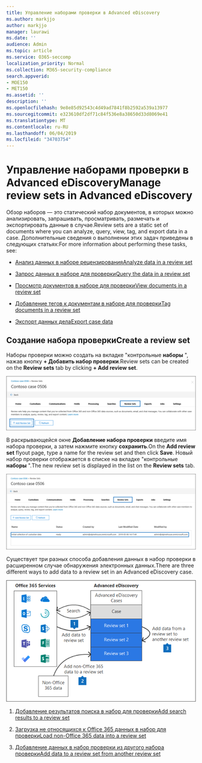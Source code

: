 ```yaml
---
title: Управление наборами проверки в Advanced eDiscovery
ms.author: markjjo
author: markjjo
manager: laurawi
ms.date: ''
audience: Admin
ms.topic: article
ms.service: O365-seccomp
localization_priority: Normal
ms.collection: M365-security-compliance
search.appverid:
- MOE150
- MET150
ms.assetid: ''
description: ''
ms.openlocfilehash: 9e8e85d92543c4d49ad7841f8b2592a539a13977
ms.sourcegitcommit: e323610df2df71c84f536e8a38650d33d8069e41
ms.translationtype: MT
ms.contentlocale: ru-RU
ms.lasthandoff: 06/04/2019
ms.locfileid: "34703754"
---
```

# <a name="manage-review-sets-in-advanced-ediscovery"></a><span data-ttu-id="b18b8-102">Управление наборами проверки в Advanced eDiscovery</span><span class="sxs-lookup"><span data-stu-id="b18b8-102">Manage review sets in Advanced eDiscovery</span></span>

<span data-ttu-id="b18b8-103">Обзор наборов — это статический набор документов, в которых можно анализировать, запрашивать, просматривать, размечать и экспортировать данные в случае.</span><span class="sxs-lookup"><span data-stu-id="b18b8-103">Review sets are a static set of documents where you can analyze, query, view, tag, and export data in a case.</span></span> <span data-ttu-id="b18b8-104">Дополнительные сведения о выполнении этих задач приведены в следующих статьях:</span><span class="sxs-lookup"><span data-stu-id="b18b8-104">For more information about performing these tasks, see:</span></span>

- [<span data-ttu-id="b18b8-105">Анализ данных в наборе рецензирования</span><span class="sxs-lookup"><span data-stu-id="b18b8-105">Analyze data in a review set</span></span>](analyzing-data-in-review-set.md)

- [<span data-ttu-id="b18b8-106">Запрос данных в наборе для проверки</span><span class="sxs-lookup"><span data-stu-id="b18b8-106">Query the data in a review set</span></span>](review-set-search.md)

- [<span data-ttu-id="b18b8-107">Просмотр документов в наборе для проверки</span><span class="sxs-lookup"><span data-stu-id="b18b8-107">View documents in a review set</span></span>](view-documents-in-review-set.md)

- [<span data-ttu-id="b18b8-108">Добавление тегов к документам в наборе для проверки</span><span class="sxs-lookup"><span data-stu-id="b18b8-108">Tag documents in a review set</span></span>](tagging-documents.md)

- [<span data-ttu-id="b18b8-109">Экспорт данных дела</span><span class="sxs-lookup"><span data-stu-id="b18b8-109">Export case data</span></span>](exporting-data-ediscover20.md)

## <a name="create-a-review-set"></a><span data-ttu-id="b18b8-110">Создание набора проверки</span><span class="sxs-lookup"><span data-stu-id="b18b8-110">Create a review set</span></span>

<span data-ttu-id="b18b8-111">Наборы проверки можно создать на вкладке "контрольные **наборы** ", нажав кнопку **+ Добавить набор проверки**.</span><span class="sxs-lookup"><span data-stu-id="b18b8-111">Review sets can be created on the **Review sets** tab by clicking **+ Add review set**.</span></span>

![Добавление набора проверок](../media/f45c51d9-585d-47d1-b7fb-0288715e0b6a.png)

<span data-ttu-id="b18b8-113">В раскрывающейся окне **Добавление набора проверки** введите имя набора проверки, а затем нажмите кнопку **сохранить**.</span><span class="sxs-lookup"><span data-stu-id="b18b8-113">On the **Add review set** flyout page, type a name for the review set and then click **Save**.</span></span> <span data-ttu-id="b18b8-114">Новый набор проверки отображается в списке на вкладке "контрольные **наборы** ".</span><span class="sxs-lookup"><span data-stu-id="b18b8-114">The new review set is displayed in the list on the **Review sets** tab.</span></span>

![Новый набор проверок, указанный на вкладке "набор проверки"](../media/AeDnewreviewset.png)

<span data-ttu-id="b18b8-116">Существует три разных способа добавления данных в набор проверки в расширенном случае обнаружения электронных данных.</span><span class="sxs-lookup"><span data-stu-id="b18b8-116">There are three different ways to add data to a review set in an Advanced eDiscovery case.</span></span>

![Три способа добавления к наборам рецензирования](../media/1f1f4efd-c03b-4255-bc3d-df358e56549c.png)

1. [<span data-ttu-id="b18b8-118">Добавление результатов поиска в набор для проверки</span><span class="sxs-lookup"><span data-stu-id="b18b8-118">Add search results to a review set</span></span>](add-data-to-review-set.md)

2. [<span data-ttu-id="b18b8-119">Загрузка не относящихся к Office 365 данных в набор для проверки</span><span class="sxs-lookup"><span data-stu-id="b18b8-119">Load non-Office 365 data into a review set</span></span>](load-non-office365-data.md)

3. [<span data-ttu-id="b18b8-120">Добавление данных в набор проверки из другого набора проверки</span><span class="sxs-lookup"><span data-stu-id="b18b8-120">Add data to a review set from another review set</span></span>](add-data-to-review-set-from-another-review-set.md)
